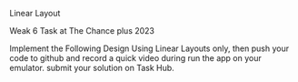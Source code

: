 Linear Layout

Weak 6 Task at The Chance plus 2023

Implement the Following Design Using Linear Layouts only, then push your code to github and record a quick video during run the app on your emulator.
submit your solution on Task Hub.